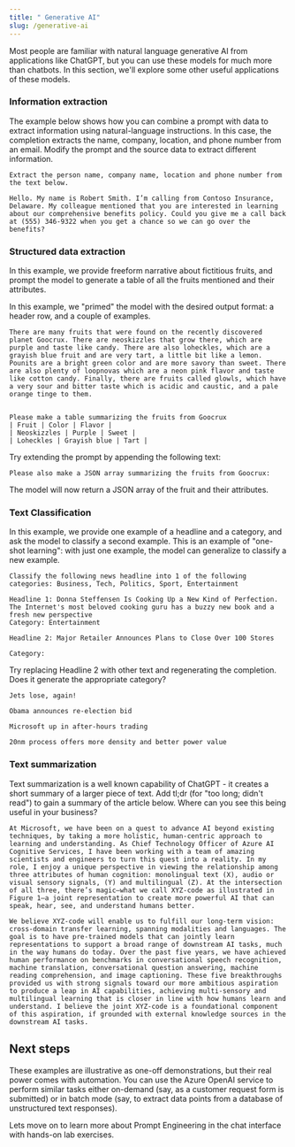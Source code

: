 ```yaml
---
title: " Generative AI"
slug: /generative-ai
---
```


Most people are familiar with natural language generative AI from applications like ChatGPT, but you can use these models for much more than chatbots. In this section, we'll explore some other useful applications of these models.

### Information extraction
The example below shows how you can combine a prompt with data to extract information using natural-language instructions. In this case, the completion extracts the name, company, location, and phone number from an email. Modify the prompt and the source data to extract different information.

```
Extract the person name, company name, location and phone number from the text below.

Hello. My name is Robert Smith. I’m calling from Contoso Insurance, Delaware. My colleague mentioned that you are interested in learning about our comprehensive benefits policy. Could you give me a call back at (555) 346-9322 when you get a chance so we can go over the benefits?
```

### Structured data extraction
In this example, we provide freeform narrative about fictitious fruits, and prompt the model to generate a table of all the fruits mentioned and their attributes.

In this example, we "primed" the model with the desired output format: a header row, and a couple of examples.

```
There are many fruits that were found on the recently discovered planet Goocrux. There are neoskizzles that grow there, which are purple and taste like candy. There are also loheckles, which are a grayish blue fruit and are very tart, a little bit like a lemon. Pounits are a bright green color and are more savory than sweet. There are also plenty of loopnovas which are a neon pink flavor and taste like cotton candy. Finally, there are fruits called glowls, which have a very sour and bitter taste which is acidic and caustic, and a pale orange tinge to them.


Please make a table summarizing the fruits from Goocrux
| Fruit | Color | Flavor |
| Neoskizzles | Purple | Sweet |
| Loheckles | Grayish blue | Tart |
```

Try extending the prompt by appending the following text:

```
Please also make a JSON array summarizing the fruits from Goocrux:
```

The model will now return a JSON array of the fruit and their attributes.


### Text Classification

In this example, we provide one example of a headline and a category, and ask the model to classify a second example. This is an example of "one-shot learning": with just one example, the model can generalize to classify a new example.

```
Classify the following news headline into 1 of the following categories: Business, Tech, Politics, Sport, Entertainment

Headline 1: Donna Steffensen Is Cooking Up a New Kind of Perfection. The Internet's most beloved cooking guru has a buzzy new book and a fresh new perspective
Category: Entertainment

Headline 2: Major Retailer Announces Plans to Close Over 100 Stores

Category:
```

Try replacing Headline 2 with other text and regenerating the completion. Does it generate the appropriate category? 

```
Jets lose, again!
```

```
Obama announces re-election bid
```

```
Microsoft up in after-hours trading
```

```
20nm process offers more density and better power value
```

### Text summarization
Text summarization is a well known capability of ChatGPT - it creates a short summary of a larger piece of text. Add tl;dr (for "too long; didn't read") to gain a summary of the article below. Where can you see this being useful in your business?

```
At Microsoft, we have been on a quest to advance AI beyond existing techniques, by taking a more holistic, human-centric approach to learning and understanding. As Chief Technology Officer of Azure AI Cognitive Services, I have been working with a team of amazing scientists and engineers to turn this quest into a reality. In my role, I enjoy a unique perspective in viewing the relationship among three attributes of human cognition: monolingual text (X), audio or visual sensory signals, (Y) and multilingual (Z). At the intersection of all three, there’s magic—what we call XYZ-code as illustrated in Figure 1—a joint representation to create more powerful AI that can speak, hear, see, and understand humans better. 

We believe XYZ-code will enable us to fulfill our long-term vision: cross-domain transfer learning, spanning modalities and languages. The goal is to have pre-trained models that can jointly learn representations to support a broad range of downstream AI tasks, much in the way humans do today. Over the past five years, we have achieved human performance on benchmarks in conversational speech recognition, machine translation, conversational question answering, machine reading comprehension, and image captioning. These five breakthroughs provided us with strong signals toward our more ambitious aspiration to produce a leap in AI capabilities, achieving multi-sensory and multilingual learning that is closer in line with how humans learn and understand. I believe the joint XYZ-code is a foundational component of this aspiration, if grounded with external knowledge sources in the downstream AI tasks.
```

## Next steps
These examples are illustrative as one-off demonstrations, but their real power comes with automation. You can use the Azure OpenAI service to perform similar tasks either on-demand (say, as a customer request form is submitted) or in batch mode (say, to extract data points from a database of unstructured text responses). 

Lets move on to learn more about Prompt Engineering in the chat interface with hands-on lab exercises.
